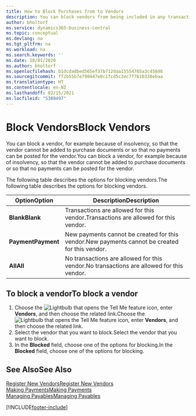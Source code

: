 ```yaml
---
title: How to Block Purchases from to Vendors
description: You can block vendors from being included in any transactions, or just block new payments to them.
author: bholtorf
ms.service: dynamics365-business-central
ms.topic: conceptual
ms.devlang: na
ms.tgt_pltfrm: na
ms.workload: na
ms.search.keywords: ''
ms.date: 10/01/2020
ms.author: bholtorf
ms.openlocfilehash: b1dcda8bed565ef37b712daa15554765a3c45846
ms.sourcegitcommit: ff2b55b7e790447e0c1fcd5c2ec7f7610338ebaa
ms.translationtype: HT
ms.contentlocale: en-NZ
ms.lasthandoff: 02/15/2021
ms.locfileid: "5380497"
---
```

# <a name="block-vendors"></a><span data-ttu-id="1eafb-103">Block Vendors</span><span class="sxs-lookup"><span data-stu-id="1eafb-103">Block Vendors</span></span>
<span data-ttu-id="1eafb-104">You can block a vendor, for example because of insolvency, so that the vendor cannot be added to purchase documents or so that no payments can be posted for the vendor.</span><span class="sxs-lookup"><span data-stu-id="1eafb-104">You can block a vendor, for example because of insolvency, so that the vendor cannot be added to purchase documents or so that no payments can be posted for the vendor.</span></span>

<span data-ttu-id="1eafb-105">The following table describes the options for blocking vendors.</span><span class="sxs-lookup"><span data-stu-id="1eafb-105">The following table describes the options for blocking vendors.</span></span>  

|<span data-ttu-id="1eafb-106">Option</span><span class="sxs-lookup"><span data-stu-id="1eafb-106">Option</span></span>|<span data-ttu-id="1eafb-107">Description</span><span class="sxs-lookup"><span data-stu-id="1eafb-107">Description</span></span>|  
|--------------------|------------|  
|<span data-ttu-id="1eafb-108">**Blank**</span><span class="sxs-lookup"><span data-stu-id="1eafb-108">**Blank**</span></span>|<span data-ttu-id="1eafb-109">Transactions are allowed for this vendor.</span><span class="sxs-lookup"><span data-stu-id="1eafb-109">Transactions are allowed for this vendor.</span></span>|
|<span data-ttu-id="1eafb-110">**Payment**</span><span class="sxs-lookup"><span data-stu-id="1eafb-110">**Payment**</span></span>|<span data-ttu-id="1eafb-111">New payments cannot be created for this vendor.</span><span class="sxs-lookup"><span data-stu-id="1eafb-111">New payments cannot be created for this vendor.</span></span>|  
|<span data-ttu-id="1eafb-112">**All**</span><span class="sxs-lookup"><span data-stu-id="1eafb-112">**All**</span></span>|<span data-ttu-id="1eafb-113">No transactions are allowed for this vendor.</span><span class="sxs-lookup"><span data-stu-id="1eafb-113">No transactions are allowed for this vendor.</span></span>|  

## <a name="to-block-a-vendor"></a><span data-ttu-id="1eafb-114">To block a vendor</span><span class="sxs-lookup"><span data-stu-id="1eafb-114">To block a vendor</span></span>  
1. <span data-ttu-id="1eafb-115">Choose the ![Lightbulb that opens the Tell Me feature](media/ui-search/search_small.png "Tell me what you want to do") icon, enter **Vendors**, and then choose the related link.</span><span class="sxs-lookup"><span data-stu-id="1eafb-115">Choose the ![Lightbulb that opens the Tell Me feature](media/ui-search/search_small.png "Tell me what you want to do") icon, enter **Vendors**, and then choose the related link.</span></span>
2. <span data-ttu-id="1eafb-116">Select the vendor that you want to block.</span><span class="sxs-lookup"><span data-stu-id="1eafb-116">Select the vendor that you want to block.</span></span>
3. <span data-ttu-id="1eafb-117">In the **Blocked** field, choose one of the options for blocking.</span><span class="sxs-lookup"><span data-stu-id="1eafb-117">In the **Blocked** field, choose one of the options for blocking.</span></span>

## <a name="see-also"></a><span data-ttu-id="1eafb-118">See Also</span><span class="sxs-lookup"><span data-stu-id="1eafb-118">See Also</span></span>  
[<span data-ttu-id="1eafb-119">Register New Vendors</span><span class="sxs-lookup"><span data-stu-id="1eafb-119">Register New Vendors</span></span>](purchasing-how-register-new-vendors.md)  
[<span data-ttu-id="1eafb-120">Making Payments</span><span class="sxs-lookup"><span data-stu-id="1eafb-120">Making Payments</span></span>](payables-make-payments.md)  
[<span data-ttu-id="1eafb-121">Managing Payables</span><span class="sxs-lookup"><span data-stu-id="1eafb-121">Managing Payables</span></span>](payables-manage-payables.md)


[!INCLUDE[footer-include](includes/footer-banner.md)]